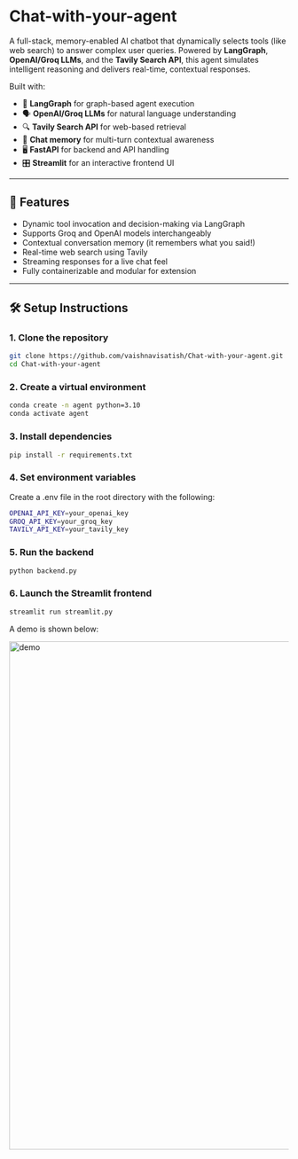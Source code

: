 # Chat-with-your-agent

A full-stack, memory-enabled AI chatbot that dynamically selects tools (like web search) to answer complex user queries. Powered by **LangGraph**, **OpenAI/Groq LLMs**, and the **Tavily Search API**, this agent simulates intelligent reasoning and delivers real-time, contextual responses.

Built with:
- 🔧 **LangGraph** for graph-based agent execution
- 🗣️ **OpenAI/Groq LLMs** for natural language understanding
- 🔍 **Tavily Search API** for web-based retrieval
- 🧠 **Chat memory** for multi-turn contextual awareness
- 🖥️ **FastAPI** for backend and API handling
- 🎛️ **Streamlit** for an interactive frontend UI

---

## 🚀 Features

- Dynamic tool invocation and decision-making via LangGraph
- Supports Groq and OpenAI models interchangeably
- Contextual conversation memory (it remembers what you said!)
- Real-time web search using Tavily
- Streaming responses for a live chat feel
- Fully containerizable and modular for extension

---

## 🛠️ Setup Instructions

### 1. Clone the repository

```bash
git clone https://github.com/vaishnavisatish/Chat-with-your-agent.git
cd Chat-with-your-agent
```
### 2. Create a virtual environment 
```bash
conda create -n agent python=3.10
conda activate agent
```
### 3. Install dependencies 
```bash
pip install -r requirements.txt
```
### 4. Set environment variables
Create a .env file in the root directory with the following:
```bash
OPENAI_API_KEY=your_openai_key
GROQ_API_KEY=your_groq_key
TAVILY_API_KEY=your_tavily_key
```
### 5. Run the backend
```bash
python backend.py
```
### 6. Launch the Streamlit frontend 
```bash
streamlit run streamlit.py
```

A demo is shown below: 

<img width="917" alt="demo " src="https://github.com/user-attachments/assets/852dbbe2-fc33-40d5-ac55-a79fa5dbdd09" />

